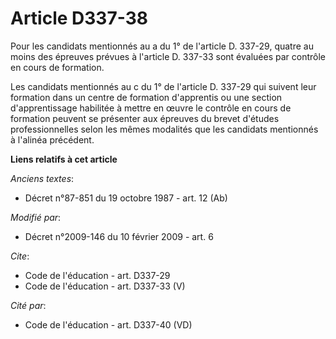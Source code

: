 # Article D337-38

Pour les candidats mentionnés au a du 1° de l'article D. 337-29, quatre au moins des épreuves prévues à l'article D. 337-33
sont évaluées par contrôle en cours de formation. 

Les candidats mentionnés au c du 1° de l'article D. 337-29 qui suivent leur formation dans un centre de formation d'apprentis
ou une section d'apprentissage habilitée à mettre en œuvre le contrôle en cours de formation peuvent se présenter aux
épreuves du brevet d'études professionnelles selon les mêmes modalités que les candidats mentionnés à l'alinéa précédent.

**Liens relatifs à cet article**

_Anciens textes_:

  - Décret n°87-851 du 19 octobre 1987 - art. 12 (Ab)

_Modifié par_:

  - Décret n°2009-146 du 10 février 2009 - art. 6

_Cite_:

  - Code de l'éducation - art. D337-29
  - Code de l'éducation - art. D337-33 (V)

_Cité par_:

  - Code de l'éducation - art. D337-40 (VD)
